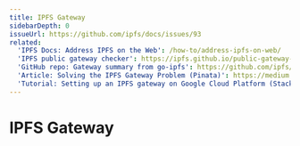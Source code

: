 ```yaml
---
title: IPFS Gateway
sidebarDepth: 0
issueUrl: https://github.com/ipfs/docs/issues/93
related:
  'IPFS Docs: Address IPFS on the Web': /how-to/address-ipfs-on-web/
  'IPFS public gateway checker': https://ipfs.github.io/public-gateway-checker/
  'GitHub repo: Gateway summary from go-ipfs': https://github.com/ipfs/go-ipfs/blob/master/docs/gateway.md
  'Article: Solving the IPFS Gateway Problem (Pinata)': https://medium.com/pinata/the-ipfs-gateway-problem-64bbe7eb8170
  'Tutorial: Setting up an IPFS gateway on Google Cloud Platform (Stacktical)': https://blog.stacktical.com/ipfs/gateway/dapp/2019/09/21/ipfs-server-google-cloud-platform.html
---
```


# IPFS Gateway

<ContentStatus />
